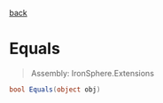 ﻿

[back](/IronSphere.Extensions/types/GenericExtension)

# Equals

> Assembly: IronSphere.Extensions

```csharp
bool Equals(object obj)
```



 